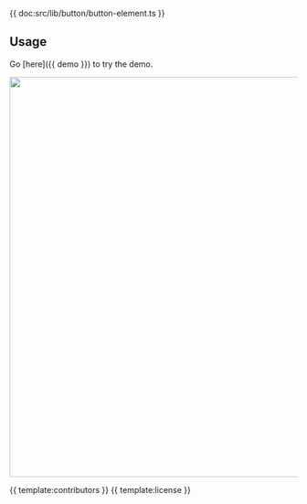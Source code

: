 {{ doc:src/lib/button/button-element.ts }}

## Usage
Go [here]({{ demo }}) to try the demo.

<a href="{{ demo }}" align="center">
  <img src="{{ img }}" width="700" />
</a>

{{ template:contributors }}
{{ template:license }}